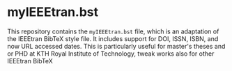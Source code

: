 # myIEEEtran.bst
This repository contains the `myIEEEtran.bst` file, which is an adaptation of the IEEEtran BibTeX style file. It includes support for DOI, ISSN, ISBN, and now URL accessed dates. This is particularly useful for master's theses and or PHD at KTH Royal Institute of Technology, tweak works also for other IEEEtran BibTeX 
